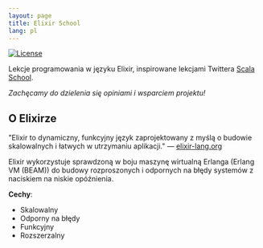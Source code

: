 ```yaml
---
layout: page
title: Elixir School
lang: pl
---
```


[![License](//img.shields.io/badge/license-MIT-brightgreen.svg)](http://opensource.org/licenses/MIT)

Lekcje programowania w języku Elixir, inspirowane lekcjami Twittera [Scala School](http://twitter.github.io/scala_school/). 

_Zachęcamy do dzielenia się opiniami i wsparciem projektu!_

## O Elixirze

"Elixir to dynamiczny, funkcyjny język zaprojektowany z myślą o budowie skalowalnych i łatwych w utrzymaniu aplikacji." — [elixir-lang.org](http://elixir-lang.org/)

Elixir wykorzystuje sprawdzoną w boju maszynę wirtualną Erlanga (Erlang VM (BEAM)) do budowy rozproszonych i odpornych na błędy systemów z naciskiem na niskie opóźnienia. 

__Cechy__:

+ Skalowalny
+ Odporny na błędy
+ Funkcyjny
+ Rozszerzalny
